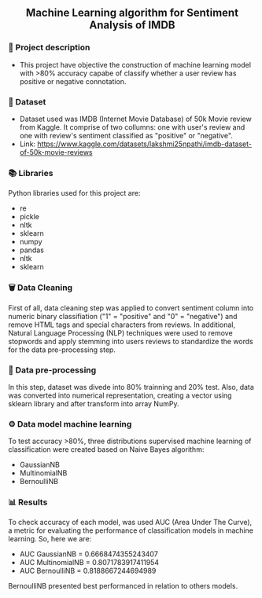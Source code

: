 <h2 align="center"> Machine Learning algorithm for Sentiment Analysis of IMDB </h1>

### 📌 Project description

- This project have objective the construction of machine learning model with >80% accuracy capabe of classify whether a user review has positive or negative connotation.

### 📜 Dataset

- Dataset used was IMDB (Internet Movie Database) of 50k Movie review from Kaggle. It comprise of two collumns: one with user's review and one with review's sentiment classified as "positive" or "negative".
- Link: https://www.kaggle.com/datasets/lakshmi25npathi/imdb-dataset-of-50k-movie-reviews

### 📚 Libraries

Python libraries used for this project are:

- re
- pickle
- nltk
- sklearn
- numpy
- pandas
- nltk
- sklearn

### 🗑️ Data Cleaning

First of all, data cleaning step was applied to convert sentiment column into numeric binary classifiation ("1" = "positive" and  "0" = "negative") and remove HTML tags and special characters from reviews.
In additional, Natural Language Processing (NLP) techniques were used to remove stopwords and apply stemming into users reviews to standardize the words for the data pre-processing step. 

### 📍 Data pre-processing

In this step, dataset was divede into 80% trainning and 20% test. Also, data was converted into numerical representation, creating a vector using sklearn library and after transform into array NumPy.

### ⚙️ Data model machine learning

To test accuracy >80%, three distributions supervised machine learning of classification were created based on Naive Bayes algorithm: 
- GaussianNB
- MultinomialNB
- BernoulliNB

### 📊 Results

To check accuracy of each model, was used AUC (Area Under The Curve), a metric for evaluating the performance of classification models in machine learning.
So, here we are:

- AUC GaussianNB = 0.6668474355243407
- AUC MultinomialNB = 0.8071783917411954
- AUC BernoulliNB = 0.8188667244694989

BernoulliNB presented best performanced in relation to others models.

